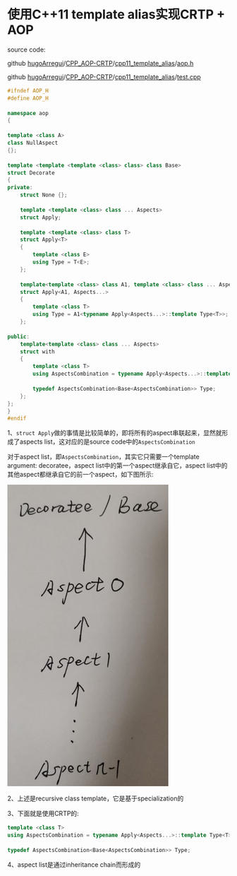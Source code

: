 # 使用C++11 template alias实现CRTP + AOP

source code:

github [hugoArregui](https://github.com/hugoArregui)/[CPP_AOP-CRTP](https://github.com/hugoArregui/CPP_AOP-CRTP)/[cpp11_template_alias](https://github.com/hugoArregui/CPP_AOP-CRTP/tree/master/cpp11_template_alias)/[aop.h](https://github.com/hugoArregui/CPP_AOP-CRTP/blob/master/cpp11_template_alias/aop.h)

github [hugoArregui](https://github.com/hugoArregui)/[CPP_AOP-CRTP](https://github.com/hugoArregui/CPP_AOP-CRTP)/[cpp11_template_alias](https://github.com/hugoArregui/CPP_AOP-CRTP/tree/master/cpp11_template_alias)/[test.cpp](https://github.com/hugoArregui/CPP_AOP-CRTP/blob/master/cpp11_template_alias/test.cpp)



```C++
#ifndef AOP_H
#define AOP_H

namespace aop
{

template <class A>
class NullAspect
{};

template <template <template <class> class> class Base>
struct Decorate
{
private:
    struct None {};

    template <template <class> class ... Aspects>
    struct Apply;

    template <template <class> class T>
    struct Apply<T>
    {
        template <class E>
        using Type = T<E>;
    };

    template<template <class> class A1, template <class> class ... Aspects>
    struct Apply<A1, Aspects...>
    {
        template <class T>
        using Type = A1<typename Apply<Aspects...>::template Type<T>>;
    };

public:
    template<template <class> class ... Aspects>
    struct with
    {
        template <class T>
        using AspectsCombination = typename Apply<Aspects...>::template Type<T>;

        typedef AspectsCombination<Base<AspectsCombination>> Type;
    };
};
}
#endif
```

1、`struct Apply`做的事情是比较简单的，即将所有的aspect串联起来，显然就形成了aspects list，这对应的是source code中的`AspectsCombination`

对于aspect list，即`AspectsCombination`，其实它只需要一个template argument: decoratee，aspect list中的第一个aspect继承自它，aspect list中的其他aspect都继承自它的前一个aspect，如下图所示:

![](../aspect-list-inheritance.jpg)



2、上述是recursive class template，它是基于specialization的

3、下面就是使用CRTP的:

```C++
template <class T>
using AspectsCombination = typename Apply<Aspects...>::template Type<T>;

typedef AspectsCombination<Base<AspectsCombination>> Type;
```

4、aspect list是通过inheritance chain而形成的